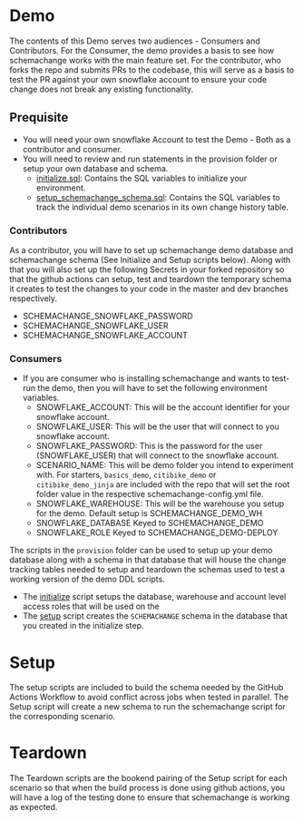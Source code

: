 # Demo

The contents of this Demo serves two audiences - Consumers and Contributors. For the Consumer, the demo provides a basis to see how schemachange works with the main feature set. For the contributor, who forks the repo and submits PRs to the codebase, this will serve as a basis to test the PR against your own snowflake account to ensure your code change does not break any existing functionality.

## Prequisite

- You will need your own snowflake Account to test the Demo - Both as a contributor and consumer.
- You will need to review and run statements in the provision folder or setup your own database and schema.
  - [initialize.sql](provision/initialize.sql): Contains the SQL variables to initialize your environment.
  - [setup_schemachange_schema.sql](provision/setup_schemachange_schema.sql): Contains the SQL variables to track the individual demo scenarios in its own change history table.

### Contributors
As a contributor, you will have to set up schemachange demo database and schemachange schema (See Initialize and Setup scripts below). Along with that you will also set up the following Secrets in your forked repository so that the github actions can setup, test and teardown the temporary schema it creates to test the changes to your code in the master and dev branches respectively.
- SCHEMACHANGE_SNOWFLAKE_PASSWORD
- SCHEMACHANGE_SNOWFLAKE_USER
- SCHEMACHANGE_SNOWFLAKE_ACCOUNT

### Consumers
- If you are consumer who is installing schemachange and wants to test-run the demo, then you will have to set the following environment variables.
    - SNOWFLAKE_ACCOUNT: This will be the account identifier for your snowflake account.
    - SNOWFLAKE_USER: This will be the user that will connect to you snowflake account.
    - SNOWFLAKE_PASSWORD: This is the password for the user (SNOWFLAKE_USER) that will connect to the snowflake account.
    - SCENARIO_NAME: This will be demo folder you intend to experiment with. For starters, `basics_demo`, `citibike_demo` or `citibike_demo_jinja` are included with the repo that will set the root folder value in the respective schemachange-config.yml file.
    - SNOWFLAKE_WAREHOUSE: This will be the warehouse you setup for the demo. Default setup is SCHEMACHANGE_DEMO_WH
    - SNOWFLAKE_DATABASE Keyed to SCHEMACHANGE_DEMO
    - SNOWFLAKE_ROLE Keyed to SCHEMACHANGE_DEMO-DEPLOY

The scripts in the `provision` folder can be used to setup up your demo database along with a schema in that database that will house the change tracking tables needed to setup and teardown the schemas used to test a working version of the demo DDL scripts.

- The [initialize](provision/initialize.sql) script setups the database, warehouse and account level access roles that will be used on the
- The [setup](provision/setup_schemachange_schema.sql) script creates the `SCHEMACHANGE` schema in the database that you created in the initialize step.

# Setup
The setup scripts are included to build the schema needed by the GitHub Actions Workflow to avoid conflict across jobs when tested in parallel. The Setup script will create a new schema to run the schemachange script for the corresponding scenario.

# Teardown
The Teardown scripts are the bookend pairing of the Setup script for each scenario so that when the build process is done using github actions, you will have a log of the testing done to ensure that schemachange is working as expected.
